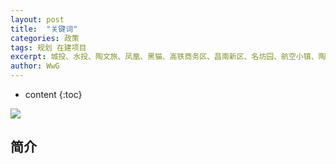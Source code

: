 ```yaml
---
layout: post
title:  "关键词"
categories: 政策
tags: 规划 在建项目 
excerpt: 城投、水投、陶文旅、凤凰、黑猫、高铁商务区、昌南新区、名坊园、航空小镇、陶大小镇、昌江百里风光带、浮梁县
author: WwG
---
```


* content
{:toc}

![](https://img.alicdn.com/imgextra/i1/1828226079/O1CN01ICUlI11umEGYebc8a_!!1828226079.jpg)

## 简介
